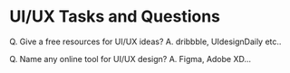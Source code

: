# UI/UX Tasks and Questions

Q. Give a free resources for UI/UX ideas?
A. dribbble, UIdesignDaily etc..

Q. Name any online tool for UI/UX design?
A. Figma, Adobe XD...
